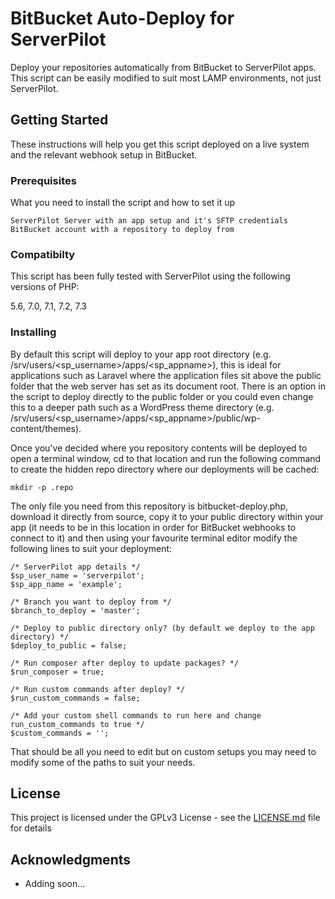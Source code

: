 # BitBucket Auto-Deploy for ServerPilot

Deploy your repositories automatically from BitBucket to ServerPilot apps. This script can be easily modified to suit most LAMP environments, not just ServerPilot.

## Getting Started

These instructions will help you get this script deployed on a live system and the relevant webhook setup in BitBucket.

### Prerequisites

What you need to install the script and how to set it up

```
ServerPilot Server with an app setup and it's SFTP credentials
BitBucket account with a repository to deploy from
```

### Compatibilty

This script has been fully tested with ServerPilot using the following versions of PHP:

5.6, 7.0, 7.1, 7.2, 7.3

### Installing

By default this script will deploy to your app root directory (e.g. /srv/users/<sp_username>/apps/<sp_appname>), this is ideal for applications such as Laravel where the application files sit above the public folder that the web server has set as its document root. There is an option in the script to deploy directly to the public folder or you could even change this to a deeper path such as a WordPress theme directory (e.g. /srv/users/<sp_username>/apps/<sp_appname>/public/wp-content/themes).

Once you've decided where you repository contents will be deployed to open a terminal window, cd to that location and run the following command to create the hidden repo directory where our deployments will be cached:

```
mkdir -p .repo
```
The only file you need from this repository is bitbucket-deploy.php, download it directly from source, copy it to your public directory within your app (it needs to be in this location in order for BitBucket webhooks to connect to it) and then using your favourite terminal editor modify the following lines to suit your deployment:

```
/* ServerPilot app details */
$sp_user_name = 'serverpilot';
$sp_app_name = 'example';

/* Branch you want to deploy from */
$branch_to_deploy = 'master';

/* Deploy to public directory only? (by default we deploy to the app directory) */
$deploy_to_public = false;

/* Run composer after deploy to update packages? */
$run_composer = true;

/* Run custom commands after deploy? */
$run_custom_commands = false;

/* Add your custom shell commands to run here and change run_custom_commands to true */
$custom_commands = '';
```

That should be all you need to edit but on custom setups you may need to modify some of the paths to suit your needs.

## License

This project is licensed under the GPLv3 License - see the [LICENSE.md](LICENSE.md) file for details

## Acknowledgments

* Adding soon...
